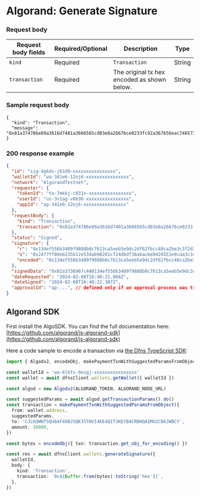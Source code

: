# Algorand: Generate Signature

### Request body <a href="#message-signature-request-body" id="message-signature-request-body"></a>

| Request body fields | Required/Optional | Description                                 | Type   |
| ------------------- | ----------------- | ------------------------------------------- | ------ |
| `kind`              | Required          | `Transaction`                               | String |
| `transaction`       | Required          | The original tx hex encoded as shown below. | String |

### Sample request body <a href="#sample-message-request" id="sample-message-request"></a>

```shell
{
  "kind": "Transaction",
  "message": "0x81a374786e89a3616d7401a3666565cd03e8a26676ce0233fc92a367656eac746573746e65742d76312e30a26768c4204863b518a4b3c84ec810f22d4f1081cb0f71f059a7ac20dec62f7f70e5093a22a26c76ce0234007aa3726376c4202c72fe6b78fb1ac99b8e72c9224a6f114c63e598fc1bcf6b048012ae9fc4730aa3736e64c4201256a859b39429ee178e0a65056fb33d51c5139044f6a2603c144278010c7684a474797065a3706179"
}
```

### 200 response example <a href="#message-response-example" id="message-response-example"></a>

```json
{
  "id": "sig-4gkdv-j61d9-xxxxxxxxxxxxxxxx",
  "walletId": "wa-341e6-12nj6-xxxxxxxxxxxxxxxx",
  "network": "AlgorandTestnet",
  "requester": {
    "tokenId": "to-7mkkj-c831n-xxxxxxxxxxxxxxxx",
    "userId": "us-3v1ag-v6b36-xxxxxxxxxxxxxxxx",
    "appId": "ap-341e6-12nj6-xxxxxxxxxxxxxxxx"
  },
  "requestBody": {
    "kind": "Transaction",
    "transaction": "0x81a374786e89a3616d7401a3666565cd03e8a26676ce0233fc92a367656eac746573746e65742d76312e30a26768c4204863b518a4b3c84ec810f22d4f1081cb0f71f059a7ac20dec62f7f70e5093a22a26c76ce0234007aa3726376c4202c72fe6b78fb1ac99b8e72c9224a6f114c63e598fc1bcf6b048012ae9fc4730aa3736e64c4201256a859b39429ee178e0a65056fb33d51c5139044f6a2603c144278010c7684a474797065a3706179"
  },
  "status": "Signed",
  "signature": {
    "r": "0x134ef556b3409f9888b0c7613ca5eeb5e9dc2df62fbcc48ca2be3c3f2d3ca7f5",
    "s": "0x2477ff80eb235b12e534ab98261cf24dbdf38a6acbe0426551e9caa3c3c07702",
    "encoded": "0x134ef556b3409f9888b0c7613ca5eeb5e9dc2df62fbcc48ca2be3c3f2d3ca7f52477ff80eb235b12e534ab98261cf24dbdf38a6acbe0426551e9caa3c3c07702"
  },
  "signedData": "0x82a3736967c440134ef556b3409f9888b0c7613ca5eeb5e9dc2df62fbcc48ca2be3c3f2d3ca7f52477ff80eb235b12e534ab98261cf24dbdf38a6acbe0426551e9caa3c3c07702a374786e89a3616d7401a3666565cd03e8a26676ce0233fc92a367656eac746573746e65742d76312e30a26768c4204863b518a4b3c84ec810f22d4f1081cb0f71f059a7ac20dec62f7f70e5093a22a26c76ce0234007aa3726376c4202c72fe6b78fb1ac99b8e72c9224a6f114c63e598fc1bcf6b048012ae9fc4730aa3736e64c4201256a859b39429ee178e0a65056fb33d51c5139044f6a2603c144278010c7684a474797065a3706179",
  "dateRequested": "2024-02-08T16:40:21.866Z",
  "dateSigned": "2024-02-08T16:40:22.387Z",
  "approvalId": "ap-...", // defined only if an approval process was triggered as the result of a policy ("status" will be "Pending" then)
}
```

## Algorand SDK

First install the AlgoSDK.  You can find the full documentation here: [https://github.com/algorand/js-algorand-sdk](https://github.com/algorand/js-algorand-sdk)

Here a code sample to encode a transaction via [the Dfns TypeScript SDK](https://github.com/dfns/dfns-sdk-ts):

```typescript
import { Algodv2, encodeObj, makePaymentTxnWithSuggestedParamsFromObject } from 'algosdk'

const walletId = 'wa-6lbfv-9esgj-xxxxxxxxxxxxxxxx'
const wallet = await dfnsClient.wallets.getWallet({ walletId })

const algod = new Algodv2(ALGORAND_TOKEN, ALGORAND_NODE_URL)

const suggestedParams = await algod.getTransactionParams().do()
const transaction = makePaymentTxnWithSuggestedParamsFromObject({
  from: wallet.address,
  suggestedParams,
  to: 'CJLKQWNTSQU64F4OBJSQK35THVI4KE4QIT3KEYB4CRBHQAIMO2CD6JWBCY',
  amount: 10000,
})

const bytes = encodeObj({ txn: transaction.get_obj_for_encoding() })

const res = await dfnsClient.wallets.generateSignature({
  walletId,
  body: {
    kind: 'Transaction',
    transaction: `0x${Buffer.from(bytes).toString('hex')}`,
  },
})
```
